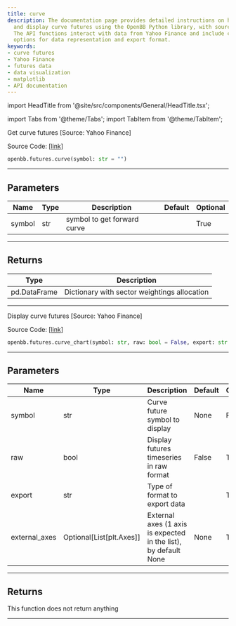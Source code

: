 ```yaml
---
title: curve
description: The documentation page provides detailed instructions on how to retrieve
  and display curve futures using the OpenBB Python library, with source code provided.
  The API functions interact with data from Yahoo Finance and include customization
  options for data representation and export format.
keywords:
- curve futures
- Yahoo Finance
- futures data
- data visualization
- matplotlib
- API documentation
---
```


import HeadTitle from '@site/src/components/General/HeadTitle.tsx';

<HeadTitle title="futures.curve - Reference | OpenBB SDK Docs" />

import Tabs from '@theme/Tabs';
import TabItem from '@theme/TabItem';

<Tabs>
<TabItem value="model" label="Model" default>

Get curve futures [Source: Yahoo Finance]

Source Code: [[link](https://github.com/OpenBB-finance/OpenBBTerminal/tree/main/openbb_terminal/futures/yfinance_model.py#L118)]

```python
openbb.futures.curve(symbol: str = "")
```

---

## Parameters

| Name | Type | Description | Default | Optional |
| ---- | ---- | ----------- | ------- | -------- |
| symbol | str | symbol to get forward curve |  | True |


---

## Returns

| Type | Description |
| ---- | ----------- |
| pd.DataFrame | Dictionary with sector weightings allocation |
---

</TabItem>
<TabItem value="view" label="Chart">

Display curve futures [Source: Yahoo Finance]

Source Code: [[link](https://github.com/OpenBB-finance/OpenBBTerminal/tree/main/openbb_terminal/futures/yfinance_view.py#L232)]

```python
openbb.futures.curve_chart(symbol: str, raw: bool = False, export: str = "", external_axes: Optional[List[matplotlib.axes._axes.Axes]] = None)
```

---

## Parameters

| Name | Type | Description | Default | Optional |
| ---- | ---- | ----------- | ------- | -------- |
| symbol | str | Curve future symbol to display | None | False |
| raw | bool | Display futures timeseries in raw format | False | True |
| export | str | Type of format to export data |  | True |
| external_axes | Optional[List[plt.Axes]] | External axes (1 axis is expected in the list), by default None | None | True |


---

## Returns

This function does not return anything

---

</TabItem>
</Tabs>

